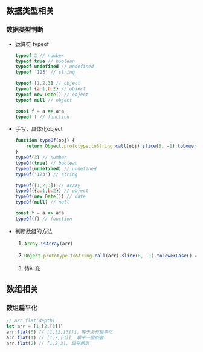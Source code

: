 ## 数据类型相关

### 数据类型判断

* 运算符 typeof

  ```javascript
  typeof 3 // number
  typeof true // boolean
  typeof undefined // undefined
  typeof '123' // string
  
  typeof [1,2,3] // object
  typeof {a:1,b:2} // object
  typeof new Date() // object
  typeof null // object
  
  const f = a => a*a
  typeof f // function
  ```

* 手写，具体化object

  ```javascript
  function typeOf(obj) {
      return Object.prototype.toString.call(obj).slice(8, -1).toLowerCase()
  }
  typeOf(3) // number
  typeOf(true) // boolean
  typeOf(undefined) // undefined
  typeOf('123') // string
  
  typeOf([1,2,3]) // array
  typeOf({a:1,b:2}) // object
  typeOf(new Date()) // date
  typeOf(null) // null
  
  const f = a => a*a
  typeOf(f) // function
  ```

* 判断数组的方法

  1. ```javascript
     Array.isArray(arr)
     ```

  2. ```javascript
     Object.prototype.toString.call(arr).slice(8, -1).toLowerCase() == 'array'
     ```

  3. 待补充

## 数组相关

### 数组扁平化

```javascript
// arr.flat(depth)
let arr = [1,[2,[3]]]
arr.flat(0) // [1,[2,[3]]]，等于没有扁平化
arr.flat(1) // [1,2,[3]], 扁平一层嵌套
arr.flat(2) // [1,2,3], 扁平两层
```

